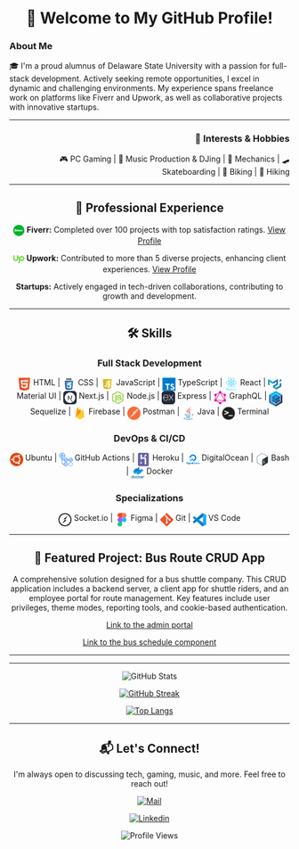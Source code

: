 
<div align="center">
  
# 👋 Welcome to My GitHub Profile!

</div>
<div align="left">
  
  ### About Me
  
🎓 I'm a proud alumnus of Delaware State University with a passion for full-stack development. Actively seeking remote opportunities, I excel in dynamic and challenging environments. My experience spans freelance work on platforms like Fiverr and Upwork, as well as collaborative projects with innovative startups.

---

</div>



<div align="right">
  
  ### 🎉 Interests & Hobbies
🎮 PC Gaming | 🎵 Music Production & DJing | 🚗 Mechanics | 🛹 Skateboarding | 🚴 Biking | 🥾 Hiking
  

---

</div>

<div align="middle">

  
## 💼 Professional Experience

<img src="fiverr.svg" width="20" align="top">  **Fiverr:** Completed over 100 projects with top satisfaction ratings. [View Profile](https://www.fiverr.com/byte_sized_code)

<img src="upwork.svg" width="20" align="top">  **Upwork:** Contributed to more than 5 diverse projects, enhancing client experiences. [View Profile](https://www.upwork.com/freelancers/~015812edd627c78224)

**Startups:** Actively engaged in tech-driven collaborations, contributing to growth and development.

---

</div>


<div align="center">
  
## 🛠️ Skills
  
### Full Stack Development
  
<img src="html.svg" width="24" align="top"> HTML | <img src="css3.png" width="24" align="top"> CSS | <img src="javascript.png" width="24" align="top"> JavaScript | <img src="typescript-original.svg" width="24" align="top"> TypeScript | <img src="react.svg" width="24" align="top"> React | <img src="materialui-original.svg" width="24" align="top"> Material UI | <img src="NextJS.svg" width="24" align="top"> Next.js | <img src="nodejs.svg" width="24" align="top"> Node.js | <img src="express.svg" width="24" align="top"> Express | <img src="graphql.svg" width="24" align="top"> GraphQL | <img src="sequelize.png" width="24" align="top"> Sequelize | <img src="firebase.png" width="24" align="top"> Firebase | <img src="postman.png" width="24" align="top"> Postman | <img src="java-original.svg" width="24" align="top"> Java | <img src="terminal.png" width="24" align="top"> Terminal

### DevOps & CI/CD
<img src="ubuntu.png" width="24" align="top"> Ubuntu | <img src="actions.svg" width="24" align="top"> GitHub Actions | <img src="heroku.svg" width="24" align="top"> Heroku | <img src="digitalocean.svg" width="24" align="top"> DigitalOcean | <img src="bash.svg" width="24" align="top"> Bash | <img src="docker.png" width="24" align="top"> Docker

### Specializations
<img src="socket-io.svg" width="24" align="top"> Socket.io | <img src="figma.svg" width="24" align="top"> Figma | <img src="git.svg" width="24" align="top"> Git | <img src="vscode.svg" width="24" align="top"> VS Code
</div>

---

<div align="center">
  
## 🌟 Featured Project: Bus Route CRUD App
A comprehensive solution designed for a bus shuttle company. This CRUD application includes a backend server, a client app for shuttle riders, and an employee portal for route management. Key features include user privileges, theme modes, reporting tools, and cookie-based authentication.

[Link to the admin portal](https://bus-routing-portal-prod-18d532a8f2ff.herokuapp.com/)

[Link to the bus schedule component](https://main--kc-bus-service-status-client.netlify.app/)

---



</div>

---

<div align="center">

![GitHub Stats](https://github-readme-stats.vercel.app/api?username=khalil0525&show_icons=true&theme=dark)

[![GitHub Streak](http://github-readme-streak-stats.herokuapp.com?user=khalil0525&theme=dark&background=000000)](https://git.io/streak-stats)

[![Top Langs](https://github-readme-stats.vercel.app/api/top-langs/?username=khalil0525&layout=compact&theme=vision-friendly-dark)](https://github.com/anuraghazra/github-readme-stats)

</div>

---

<div align="center">
  
## 📬 Let's Connect!

I'm always open to discussing tech, gaming, music, and more. Feel free to reach out!
  
[![Mail](https://img.shields.io/badge/-Say%20Hi!-black?style=for-the-badge&logo=gmail)](mailto:Collinskhalil@hotmail.com)

[![Linkedin](https://img.shields.io/badge/-LinkedIn-black?style=for-the-badge&logo=Linkedin)]([https://www.linkedin.com/in/deepshikha-yadav-27-10/](https://www.linkedin.com/in/khalil-collins/))

![Profile Views](https://komarev.com/ghpvc/?username=khalil0525&color=green)

</div>
